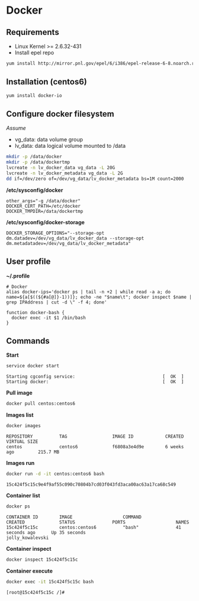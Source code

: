 # Docker
## Requirements
- Linux Kernel >= 2.6.32-431
- Install epel repo
```bash
yum install http://mirror.pnl.gov/epel/6/i386/epel-release-6-8.noarch.rpm
```

## Installation (centos6)
```bash
yum install docker-io
```

## Configure docker filesystem
*Assume*
- vg_data: data volume group
- lv_data: data logical volume mounted to /data

```bash
mkdir -p /data/docker
mkdir -p /data/dockertmp
lvcreate -n lv_docker_data vg_data -L 20G
lvcreate -n lv_docker_metadata vg_data -L 2G
dd if=/dev/zero of=/dev/vg_data/lv_docker_metadata bs=1M count=2000
```

**/etc/sysconfig/docker**
```
other_args="-g /data/docker"
DOCKER_CERT_PATH=/etc/docker
DOCKER_TMPDIR=/data/dockertmp
```

**/etc/sysconfig/docker-storage**
```
DOCKER_STORAGE_OPTIONS="--storage-opt dm.datadev=/dev/vg_data/lv_docker_data --storage-opt dm.metadatadev=/dev/vg_data/lv_docker_metadata"
```

## User profile
**~/.profile**
```
# Docker
alias docker-ips='docker ps | tail -n +2 | while read -a a; do name=${a[$((${#a[@]}-1))]}; echo -ne "$name\t"; docker inspect $name | grep IPAddress | cut -d \" -f 4; done'

function docker-bash {
  docker exec -it $1 /bin/bash
}
```

## Commands
**Start**
```bash
service docker start
```
```
Starting cgconfig service:                                 [  OK  ]
Starting docker:                                           [  OK  ]
```

**Pull image**
```bash
docker pull centos:centos6
```

**Images list**
```bash
docker images
```
```
REPOSITORY          TAG                 IMAGE ID            CREATED             VIRTUAL SIZE
centos              centos6             f6808a3e4d9e        6 weeks ago         215.7 MB
```

**Images run**
```bash
docker run -d -it centos:centos6 bash
```
```
15c424f5c15c9e4f9af55c090c70804b7cd03f043fd3aca00ac63a17ca68c549
```

**Container list**
```bash
docker ps
```
```
CONTAINER ID        IMAGE                   COMMAND             CREATED             STATUS              PORTS                   NAMES
15c424f5c15c        centos:centos6          "bash"              41 seconds ago      Up 35 seconds                               jolly_kowalevski
```

**Container inspect**
```bash
docker inspect 15c424f5c15c
```

**Container execute**
```bash
docker exec -it 15c424f5c15c bash
```
```
[root@15c424f5c15c /]#
```
